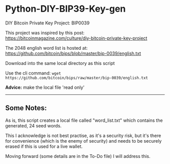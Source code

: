 # Python-DIY-BIP39-Key-gen
DIY Bitcoin Private Key Project: BIP0039

This project was inspired by this post: https://bitcoinmagazine.com/culture/diy-bitcoin-private-key-project

The 2048 english word list is hosted at: https://github.com/bitcoin/bips/blob/master/bip-0039/english.txt

Download into the same local directory as this script

Use the cli command: `wget https://github.com/bitcoin/bips/raw/master/bip-0039/english.txt`

**Advice:** make the local file 'read only'

---

## **Some Notes:**
As is, this script creates a local file called "word_list.txt" which contains the generated, 24 seed words.

This I acknowledge is not best practise, as it's a security risk, but it's there for convenience (which is the enemy of security) and needs to be securely erased if this is used for a live wallet.

Moving forward (some details are in the To-Do file) I will address this.
